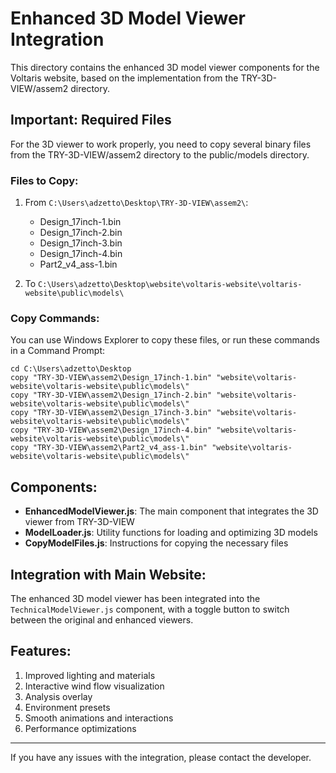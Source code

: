 # Enhanced 3D Model Viewer Integration

This directory contains the enhanced 3D model viewer components for the Voltaris website, based on the implementation from the TRY-3D-VIEW/assem2 directory.

## Important: Required Files

For the 3D viewer to work properly, you need to copy several binary files from the TRY-3D-VIEW/assem2 directory to the public/models directory.

### Files to Copy:

1. From `C:\Users\adzetto\Desktop\TRY-3D-VIEW\assem2\`:
   - Design_17inch-1.bin
   - Design_17inch-2.bin
   - Design_17inch-3.bin
   - Design_17inch-4.bin
   - Part2_v4_ass-1.bin

2. To `C:\Users\adzetto\Desktop\website\voltaris-website\voltaris-website\public\models\`

### Copy Commands:

You can use Windows Explorer to copy these files, or run these commands in a Command Prompt:

```
cd C:\Users\adzetto\Desktop
copy "TRY-3D-VIEW\assem2\Design_17inch-1.bin" "website\voltaris-website\voltaris-website\public\models\"
copy "TRY-3D-VIEW\assem2\Design_17inch-2.bin" "website\voltaris-website\voltaris-website\public\models\"
copy "TRY-3D-VIEW\assem2\Design_17inch-3.bin" "website\voltaris-website\voltaris-website\public\models\"
copy "TRY-3D-VIEW\assem2\Design_17inch-4.bin" "website\voltaris-website\voltaris-website\public\models\"
copy "TRY-3D-VIEW\assem2\Part2_v4_ass-1.bin" "website\voltaris-website\voltaris-website\public\models\"
```

## Components:

- **EnhancedModelViewer.js**: The main component that integrates the 3D viewer from TRY-3D-VIEW
- **ModelLoader.js**: Utility functions for loading and optimizing 3D models
- **CopyModelFiles.js**: Instructions for copying the necessary files

## Integration with Main Website:

The enhanced 3D model viewer has been integrated into the `TechnicalModelViewer.js` component, with a toggle button to switch between the original and enhanced viewers.

## Features:

1. Improved lighting and materials
2. Interactive wind flow visualization
3. Analysis overlay
4. Environment presets
5. Smooth animations and interactions
6. Performance optimizations

---

If you have any issues with the integration, please contact the developer.
